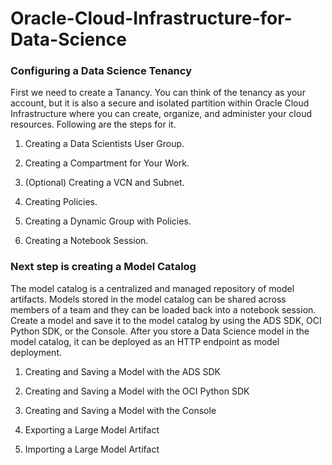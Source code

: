 # Oracle-Cloud-Infrastructure-for-Data-Science
### Configuring a Data Science Tenancy

First we need to create a Tanancy.  You can think of the tenancy as your account,
but it is also a secure and isolated partition within Oracle Cloud Infrastructure where you can create, 
organize, and administer your cloud resources. Following are the steps for it.

1. Creating a Data Scientists User Group.

2. Creating a Compartment for Your Work.

3. (Optional) Creating a VCN and Subnet.

4. Creating Policies.

5. Creating a Dynamic Group with Policies.

6. Creating a Notebook Session.

### Next step is creating a Model Catalog
The model catalog is a centralized and managed repository of model artifacts. 
Models stored in the model catalog can be shared across members of a team and they can be loaded back into a notebook session.
Create a model and save it to the model catalog by using the ADS SDK, OCI Python SDK, or the Console.
After you store a Data Science model in the model catalog, it can be deployed as an HTTP endpoint as model deployment.
1. Creating and Saving a Model with the ADS SDK
   
2. Creating and Saving a Model with the OCI Python SDK
   
3. Creating and Saving a Model with the Console

4. Exporting a Large Model Artifact
 
5. Importing a Large Model Artifact
